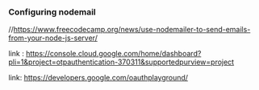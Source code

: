 ### Configuring nodemail  ######

//https://www.freecodecamp.org/news/use-nodemailer-to-send-emails-from-your-node-js-server/

link : https://console.cloud.google.com/home/dashboard?pli=1&project=otpauthentication-370311&supportedpurview=project


link: https://developers.google.com/oauthplayground/